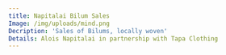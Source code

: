 ```yaml
---
title: Napitalai Bilum Sales
Image: /img/uploads/mind.png
Decription: 'Sales of Bilums, locally woven'
Details: Alois Napitalai in partnership with Tapa Clothing
---
```


